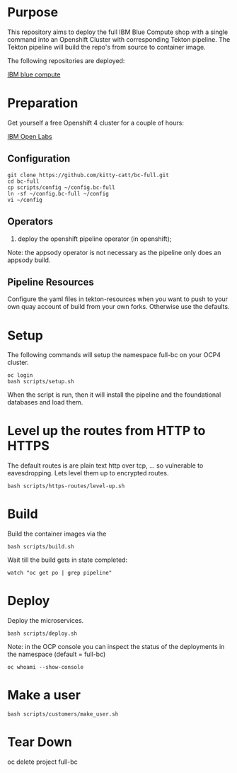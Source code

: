 # Purpose

This repository aims to deploy the full IBM Blue Compute shop with a single command into an Openshift Cluster with corresponding Tekton pipeline. The Tekton pipeline will build the repo's from source to container image. <br>

The following repositories are deployed: <br>

[IBM blue compute](https://github.com/ibm-garage-ref-storefront/?q=storefront-ui+OR+spring&type=&language=)


# Preparation

Get yourself a free Openshift 4 cluster for a couple of hours:

[IBM Open Labs](https://developer.ibm.com/openlabs/openshift)


## Configuration

    git clone https://github.com/kitty-catt/bc-full.git
    cd bc-full   
    cp scripts/config ~/config.bc-full
    ln -sf ~/config.bc-full ~/config
    vi ~/config


## Operators

1. deploy the openshift pipeline operator (in openshift);

Note: the appsody operator is not necessary as the pipeline only does an appsody build.


## Pipeline Resources

Configure the yaml files in tekton-resources when you want to push to your own quay account of build from your own forks. Otherwise use the defaults.


# Setup

The following commands will setup the namespace full-bc on your OCP4 cluster.

    oc login
    bash scripts/setup.sh

When the script is run, then it will install the pipeline and the foundational databases and load them. 

# Level up the routes from HTTP to HTTPS

The default routes is are plain text http over tcp, ... so vulnerable to eavesdropping. Lets level them up to encrypted routes. 

    bash scripts/https-routes/level-up.sh

# Build

Build the container images via the 

    bash scripts/build.sh

Wait till the build gets in state completed:

    watch "oc get po | grep pipeline"

# Deploy

Deploy the microservices.

    bash scripts/deploy.sh


Note: in the OCP console you can inspect the status of the deployments in the namespace (default = full-bc)

    oc whoami --show-console


# Make a user

    bash scripts/customers/make_user.sh


# Tear Down

   oc delete project full-bc

